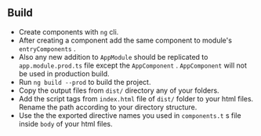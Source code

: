 ## Build

* Create components with `ng` cli.
* After creating a component add the same component to module's `entryComponents` .
* Also any new addition to `AppModule` should be replicated to `app.module.prod.ts` file except the `AppComponent` . `AppComponent` will not be used in production build.
* Run `ng build --prod` to build the project.
* Copy the output files from `dist/` directory any of your folders.
* Add the script tags from `index.html` file of `dist/` folder to your html files. Rename the path according to your directory structure.
* Use the the exported directive names you used in `components.t` s file inside `body` of your html files.
